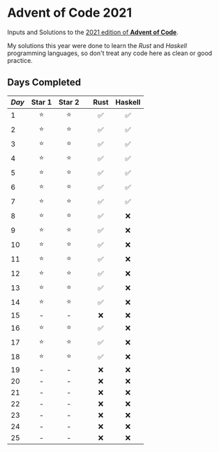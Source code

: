 # Advent of Code 2021

Inputs and Solutions to the [2021 edition of **Advent of Code**](https://adventofcode.com/2021).

My solutions this year were done to learn the *Rust* and *Haskell* programming languages, so don't treat any code here as clean or good practice.

## Days Completed

*Day* | Star 1 | Star 2 | | Rust | Haskell |
------|:------:|:-----: |-|:----:|:-------:|
1   | ⭐     | ⭐  | | ✅ | ✅ |
2 | ⭐ | ⭐ | | ✅ | ✅ |
3 | ⭐ | ⭐ | | ✅ | ✅ |
4 | ⭐ | ⭐ | | ✅ | ✅ |
5 | ⭐ | ⭐ | | ✅ | ✅ |
6 | ⭐ | ⭐ | | ✅ | ✅ |
7 | ⭐ | ⭐ | | ✅ | ✅ |
8 | ⭐ | ⭐ | | ✅ | ❌ |
9 | ⭐ | ⭐ | | ✅ | ❌ |
10 | ⭐ | ⭐ | | ✅ | ❌ |
11 | ⭐ | ⭐ | | ✅ | ❌ |
12 | ⭐ | ⭐ | | ✅ | ❌ |
13 | ⭐ | ⭐ | | ✅ | ❌ |
14 | ⭐ | ⭐ | | ✅ | ❌ |
15 | - | - | | ❌ | ❌ |
16 | ⭐ | ⭐ | | ✅ | ❌ |
17 | ⭐ | ⭐ | | ✅ | ❌ |
18 | ⭐ | ⭐ | | ✅ | ❌ |
19 | - | - | | ❌ | ❌ |
20 | - | - | | ❌ | ❌ |
21 | - | - | | ❌ | ❌ |
22 | - | - | | ❌ | ❌ |
23 | - | - | | ❌ | ❌ |
24 | - | - | | ❌ | ❌ |
25 | - | - | | ❌ | ❌ |
